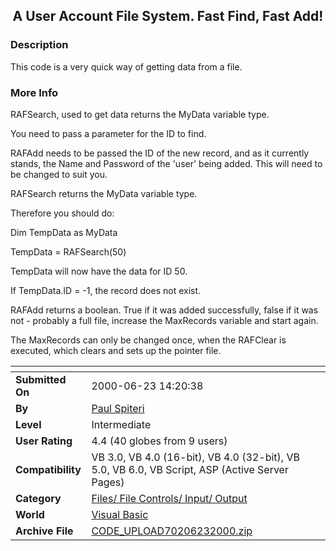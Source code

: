 ﻿<div align="center">

## A User Account File System\. Fast Find, Fast Add\!


</div>

### Description

This code is a very quick way of getting data from a file.
 
### More Info
 
RAFSearch, used to get data returns the MyData variable type.

You need to pass a parameter for the ID to find.

RAFAdd needs to be passed the ID of the new record, and as it currently stands, the Name and Password of the 'user' being added. This will need to be changed to suit you.

RAFSearch returns the MyData variable type.

Therefore you should do:

Dim TempData as MyData

TempData = RAFSearch(50)

TempData will now have the data for ID 50.

If TempData.ID = -1, the record does not exist.

RAFAdd returns a boolean. True if it was added successfully, false if it was not - probably a full file, increase the MaxRecords variable and start again.

The MaxRecords can only be changed once, when the RAFClear is executed, which clears and sets up the pointer file.


<span>             |<span>
---                |---
**Submitted On**   |2000-06-23 14:20:38
**By**             |[Paul Spiteri](https://github.com/Planet-Source-Code/PSCIndex/blob/master/ByAuthor/paul-spiteri.md)
**Level**          |Intermediate
**User Rating**    |4.4 (40 globes from 9 users)
**Compatibility**  |VB 3\.0, VB 4\.0 \(16\-bit\), VB 4\.0 \(32\-bit\), VB 5\.0, VB 6\.0, VB Script, ASP \(Active Server Pages\) 
**Category**       |[Files/ File Controls/ Input/ Output](https://github.com/Planet-Source-Code/PSCIndex/blob/master/ByCategory/files-file-controls-input-output__1-3.md)
**World**          |[Visual Basic](https://github.com/Planet-Source-Code/PSCIndex/blob/master/ByWorld/visual-basic.md)
**Archive File**   |[CODE\_UPLOAD70206232000\.zip](https://github.com/Planet-Source-Code/paul-spiteri-a-user-account-file-system-fast-find-fast-add__1-9067/archive/master.zip)








